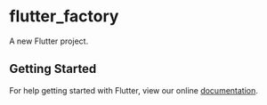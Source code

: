 # flutter_factory

A new Flutter project.

## Getting Started

For help getting started with Flutter, view our online
[documentation](https://flutter.io/).
